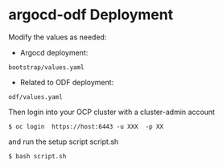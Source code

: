 # argocd-odf Deployment

Modify the values as needed:

- Argocd deployment: 

```
bootstrap/values.yaml
```
- Related to ODF deployment: 

```
odf/values.yaml
```

Then login into your OCP cluster with a cluster-admin account 

```
$ oc login  https://host:6443 -u XXX  -p XX
```

and run the setup script script.sh

```
$ bash script.sh
```
